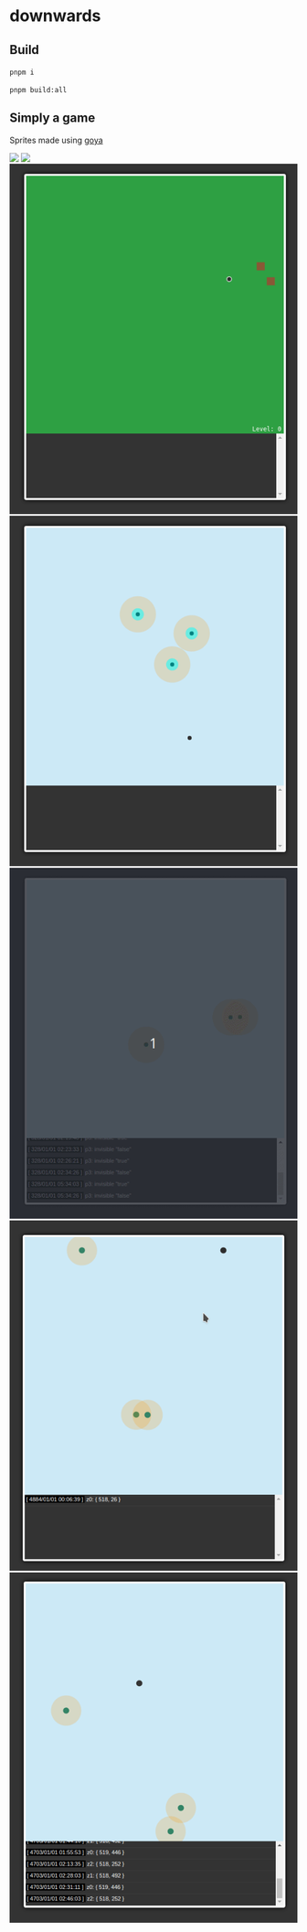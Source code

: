 # downwards

## Build

`pnpm i`

`pnpm build:all`

## Simply a game

Sprites made using [goya](https://jackschaedler.github.io/goya/)

![](./static/downward7.gif)
![](./static/downward6.gif)
![](./static/downward5.gif)
![](./static/downward4.gif)
![](./static/downward3.gif)
![](./static/downward2.gif)
![](./static/downward1.gif)
